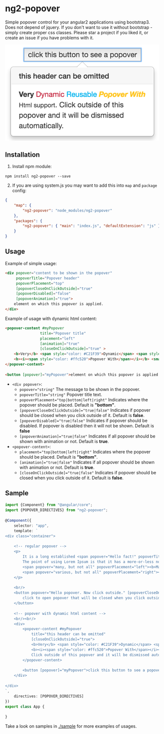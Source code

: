 # ng2-popover

Simple popover control for your angular2 applications using bootstrap3. Does not depend of jquery.
If you don't want to use it without bootstrap - simply create proper css classes. Please star a project if you liked it,
or create an issue if you have problems with it.

![angular 2 popover](https://raw.githubusercontent.com/pleerock/ng2-popover/master/resources/popover-example.png)

## Installation

1. Install npm module:

`npm install ng2-popover --save`

2. If you are using system.js you may want to add this into `map` and `package` config:

```json
{
    "map": {
        "ng2-popover": "node_modules/ng2-popover"
    },
    "packages": {
        "ng2-popover": { "main": "index.js", "defaultExtension": "js" }
    }
}
```

## Usage

Example of simple usage:

```html
<div popover="content to be shown in the popover"
     popoverTitle="Popover header"
     popoverPlacement="top"
     [popoverCloseOnClickOutside]="true"
     [popoverDisabled]="false"
     [popoverAnimation]="true">
    element on which this popover is applied.
</div>
```

Example of usage with dynamic html content:

```html
<popover-content #myPopover 
                title="Popover title" 
                placement="left"
                [animation]="true" 
                [closeOnClickOutside]="true" >
    <b>Very</b> <span style="color: #C21F39">Dynamic</span> <span style="color: #00b3ee">Reusable</span>
    <b><i><span style="color: #ffc520">Popover With</span></i></b> <small>Html support</small>.
</popover-content>

<button [popover]="myPopover">element on which this popover is applied.</button>
```

* `<div popover>`:
    * `popover="string"` The message to be shown in the popover.
    * `popoverTitle="string"` Popover title text.
    * `popoverPlacement="top|bottom|left|right"` Indicates where the popover should be placed. Default is **"bottom"**.
    * `[popoverCloseOnClickOutside]="true|false"` Indicates if popover should be closed when you click outside of it. Default is **false**.
    * `[popoverDisabled]="true|false"` Indicates if popover should be disabled. If popover is disabled then it will not be shown. Default is **false**
    * `[popoverAnimation]="true|false"` Indicates if all popover should be shown with animation or not. Default is **true**.
* `<popover-content>`:
    * `placement="top|bottom|left|right"` Indicates where the popover should be placed. Default is **"bottom"**.
    * `[animation]="true|false"` Indicates if all popover should be shown with animation or not. Default is **true**.
    * `[closeOnClickOutside]="true|false"` Indicates if popover should be closed when you click outside of it. Default is **false**.

## Sample

```typescript
import {Component} from "@angular/core";
import {POPOVER_DIRECTIVES} from "ng2-popover";

@Component({
    selector: "app",
    template: `
<div class="container">

    <!-- regular popover -->
    <p>
        It is a long established <span popover="Hello fact!" popoverTitle="Fact #1"><b>click this fact</b></span> that a reader will be distracted by the readable content of a page when looking at its layout.
        The point of using Lorem Ipsum is that it has a more-or-less normal distribution of letters, as opposed to using 'Content here, content here', making it look like readable English.
        <span popover="many, but not all" popoverPlacement="left"><b>Many desktop</b></span> publishing packages and web page editors now use Lorem Ipsum as their default model text, and a search for 'lorem ipsum' will uncover many web sites still in their infancy.
        <span popover="various, but not all" popoverPlacement="right"><b>Various versions</b></span> have evolved over the years, sometimes by accident, <span popover="another hint" popoverPlacement="top"><b>sometimes on purpose</b></span> (injected humour and the like)
    </p>

    <br/>
    <button popover="Hello popover. Now click outside." [popoverCloseOnClickOutside]="true">
        click to open popover that will be closed when you click outside of it.
    </button>

    <!-- popover with dynamic html content -->
    <br/><br/>
    <div>
        <popover-content #myPopover
            title="this header can be omitted"
            [closeOnClickOutside]="true">
            <b>Very</b> <span style="color: #C21F39">Dynamic</span> <span style="color: #00b3ee">Reusable</span>
            <b><i><span style="color: #ffc520">Popover With</span></i></b> <small>Html support</small>.
            Click outside of this popover and it will be dismissed automatically.
        </popover-content>

        <button [popover]="myPopover">click this button to see a popover</button>
    </div>

</div>
`,
    directives: [POPOVER_DIRECTIVES]
})
export class App {

}
```

Take a look on samples in [./sample](https://github.com/pleerock/ng2-popover/tree/master/sample) for more examples of
usages.
